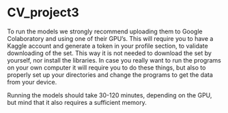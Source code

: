 # CV_project3

To run the models we strongly recommend uploading them to Google Colaboratory and using one of their GPU’s. This will require you to have a Kaggle account and generate a token in your profile section, to validate downloading of the set. This way it is not needed to download the set by yourself, nor install the libraries. In case you really want to run the programs on your own computer it will require you to do these things, but also to properly set up your directories and change the programs to get the data from your device.

Running the models should take 30-120 minutes, depending on the GPU, but mind that it also requires a sufficient memory.